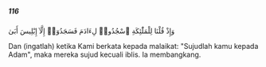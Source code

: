 ##### 116

<span class="ayah">وَإِذْ قُلْنَا لِلْمَلَٰٓئِكَةِ ٱسْجُدُوا۟ لِءَادَمَ فَسَجَدُوٓا۟ إِلَّآ إِبْلِيسَ أَبَىٰ</span>

<span class="ayah_translation">Dan (ingatlah) ketika Kami berkata kepada malaikat: "Sujudlah kamu kepada Adam", maka mereka sujud kecuali iblis. Ia membangkang.</span>
